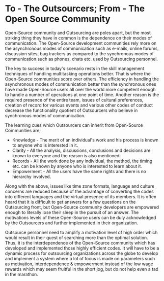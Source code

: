 # To - The Outsourcers; From - The Open Source Community

Open-Source community and Outsourcing are poles apart, but the most striking thing they have in common is the dependence on their modes of communication. The Open-Source development communities rely more on the asynchronous modes of communication such as e-mails, online forums, discussion sites, bug trackers as compared to the synchronous modes of communication such as phones, chats etc. used by Outsourcing personnel. 

The key to success in today's scenario rests in the skill management techniques of handling multitasking operations better. That is where the Open-Source communities score over others. The efficiency in handling the asynchronous modes of communication better than the synchronous ones have made Open-Source users all over the world more competent enough to handle a number of operations at one point of time. Another reason is the required presence of the entire team, issues of cultural preferences, creation of record for various events and various other codes of conduct decrease the functionality quotient of Outsourcers who believe in synchronous modes of communication.

The learning cues which Outsourcers can inherit from Open-Source Communities are;

- Knowledge - The merit of an individual's work and his process is known to anyone who is interested in it.
- Clarity - All the analysis, discussions, conclusions and decisions are known to everyone and the reason is also mentioned.
- Records - All the work done by any individual, the method, the timing etc. can be known by anyone who is interested to learn about it.
- Empowerment - All the users have the same rights and there is no hierarchy involved.

Along with the above, issues like time zone formats, language and culture concerns are reduced because of the advantage of converting the codes into different languages and the virtual presence of its members. It is often heard that it is difficult to get answers for a few questions on the Outsourcing front, but Open-Source community developers are empowered enough to literally lose their sleep in the pursuit of an answer. The motivations levels of these Open-Source users can be duly acknowledged by the Outsourcers and further implemented in their organization.

Outsource personnel need to amplify a motivation level of high order which would result in their quest of searching more than the optimal solution. Thus, it is the interdependence of the Open-Source community which has developed and implemented those highly efficient codes. It will have to be a dynamic process for outsourcing organizations across the globe to develop and implement a system where a lot of focus is made on parameters such as motivation, interdependence & empowerment instead of the low wage rewards which may seem fruitful in the short jog, but do not help even a tad in the marathon.
